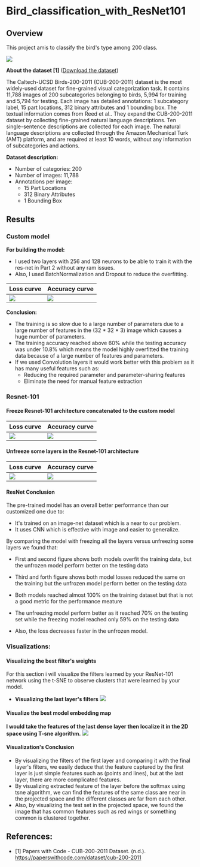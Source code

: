 # Bird_classification_with_ResNet101

## Overview
This project amis to classify the bird's type among 200 class.

![](Image/image1.png)

**About the dataset [1]** ([Download the dataset](https://www.kaggle.com/datasets/xiaojiu1414/cub-200-2011))

The Caltech-UCSD Birds-200-2011 (CUB-200-2011) dataset is the most widely-used dataset for fine-grained visual categorization task. It contains 11,788 images of 200 subcategories belonging to birds, 5,994 for training and 5,794 for testing. Each image has detailed annotations: 1 subcategory label, 15 part locations, 312 binary attributes and 1 bounding box. The textual information comes from Reed et al.. They expand the CUB-200-2011 dataset by collecting fine-grained natural language descriptions. Ten single-sentence descriptions are collected for each image. The natural language descriptions are collected through the Amazon Mechanical Turk (AMT) platform, and are required at least 10 words, without any information of subcategories and actions.

**Dataset description:**
- Number of categories: 200
- Number of images: 11,788
- Annotations per image: 
  - 15 Part Locations
  - 312 Binary Attributes 
  - 1 Bounding Box

## Results
### Custom model
**For building the model:**
- I used two layers with 256 and 128 neurons to be able to train it with the res-net in Part 2 without any ram issues.
- Also, I used BatchNormalization and  Dropout to reduce the overfitting.

| Loss curve            | Accuracy curve            |
|-----------------------|---------------------------|
| ![](Image/Output.png) | ![](Image/Output2.png)    |


**Conclusion:**
- The training is so slow due to a large number of parameters due to a large number of features in the (32 * 32 * 3) image which causes a huge number of parameters.
- The training accuracy reached above 60% while the testing accuracy was under 10.8% which means the model highly overfitted the training data because of a large number of features and parameters.
- If we used Convolution layers it would work better with this problem as it has many useful features such as:
    - Reducing the required parameter and parameter-sharing features
    - Eliminate the need for manual feature extraction

### Resnet-101
#### Freeze Resnet-101 architecture concatenated to the custom model

| Loss curve             | Accuracy curve         |
|------------------------|------------------------|
| ![](Image/Output3.png) | ![](Image/Output4.png) |


#### Unfreeze some layers in the Resnet-101 architecture

| Loss curve             | Accuracy curve         |
|------------------------|------------------------|
| ![](Image/Output5.png) | ![](Image/Output6.png) |


#### ResNet Conclusion
The pre-trained model has an overall better performance than our customized one due to:
- It's trained on an image-net dataset which is a near to our problem.
- It uses CNN which is effective with image and easier to generalize.

By comparing the model with freezing all the layers versus unfreezing some layers we found that:
- First and second figure shows both models overfit the training data, but the unfrozen model perform better on the testing data
- Third and forth figure shows both model losses reduced the same on the training but the unfrozen model perform better on the testing data

- Both models reached almost 100% on the training dataset but that is not a good metric for the performance meature
- The unfreezing model perform better as it reached 70% on the testing set while the freezing model reached only 59% on the testing data
- Also, the loss decreases faster in the unfrozen model.


### Visualizations:

#### Visualizing the best filter's weights
For this section i will visualize the filters learned by your ResNet-101 network using the t-SNE to observe clusters that were learned by your model.

- **Visualizing the last layer's filters**
![](Image/Output7.png)

#### Visualize the best model embedding map
**I would take the features of the last dense layer then localize it in the 2D space using T-sne algorithm.**
![](Image/Output8.png)

#### Visualization's Conclusion
- By visualizing the filters of the first layer and comparing it with the final layer's filters, we easily deduce that the feature captured by the first layer is just simple features such as (points and lines),
but at the last layer, there are more complicated features.
- By visualizing extracted feature of the layer before the softmax using tsne algorithm, we can find the features of the same class are near in the projected space and the different classes are far from each other.
- Also, by visualizing the test set in the projected space, we found the image that has common features such as red wings or something common is clustered together.

## References:
- [1] Papers with Code - CUB-200-2011 Dataset. (n.d.). https://paperswithcode.com/dataset/cub-200-2011

